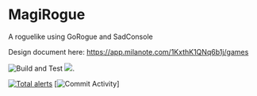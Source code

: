 # MagiRogue
A roguelike using GoRogue and SadConsole

Design document here:
https://app.milanote.com/1KxthK1QNq6b1j/games

![Build and Test](https://github.com/Sofistico/MagiRogue/workflows/Build%20and%20Test/badge.svg?event=push) [![](https://tokei.rs/b1/github/Sofistico/MagiRogue)](https://github.com/XAMPPRocky/tokei).

[![Total alerts](https://img.shields.io/lgtm/alerts/g/Sofistico/MagiRogue.svg?logo=lgtm&logoWidth=18)](https://lgtm.com/projects/g/Sofistico/MagiRogue/alerts/)
[![Commit Activity](https://img.shields.io/github/commit-activity/m/Sofistico/MagiRogue)]
